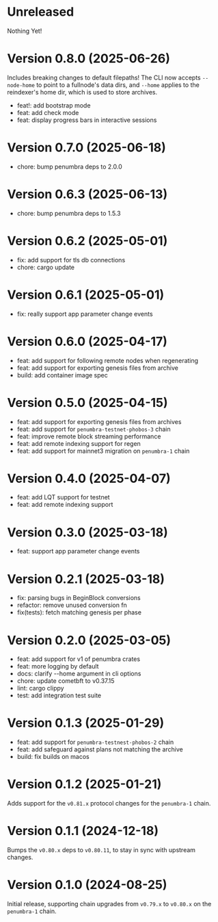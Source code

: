 # Unreleased

Nothing Yet!

# Version 0.8.0 (2025-06-26)

Includes breaking changes to default filepaths! The CLI now accepts
`--node-home` to point to a fullnode's data dirs, and `--home` applies
to the reindexer's home dir, which is used to store archives.

* feat!: add bootstrap mode
* feat: add check mode
* feat: display progress bars in interactive sessions

# Version 0.7.0 (2025-06-18)

* chore: bump penumbra deps to 2.0.0

# Version 0.6.3 (2025-06-13)

* chore: bump penumbra deps to 1.5.3

# Version 0.6.2 (2025-05-01)

* fix: add support for tls db connections
* chore: cargo update

# Version 0.6.1 (2025-05-01)

* fix: really support app parameter change events

# Version 0.6.0 (2025-04-17)

* feat: add support for following remote nodes when regenerating
* feat: add support for exporting genesis files from archive
* build: add container image spec

# Version 0.5.0 (2025-04-15)

* feat: add support for exporting genesis files from archives
* feat: add support for `penumbra-testnet-phobos-3` chain
* feat: improve remote block streaming performance
* feat: add remote indexing support for regen
* feat: add support for mainnet3 migration on `penumbra-1` chain

# Version 0.4.0 (2025-04-07)

* feat: add LQT support for testnet
* feat: add remote indexing support

# Version 0.3.0 (2025-03-18)

* feat: support app parameter change events

# Version 0.2.1 (2025-03-18)

* fix: parsing bugs in BeginBlock conversions
* refactor: remove unused conversion fn
* fix(tests): fetch matching genesis per phase

# Version 0.2.0 (2025-03-05)

* feat: add support for v1 of penumbra crates
* feat: more logging by default
* docs: clarify --home argument in cli options
* chore: update cometbft to v0.37.15
* lint: cargo clippy
* test: add integration test suite

# Version 0.1.3 (2025-01-29)

* feat: add support for `penumbra-testnest-phobos-2` chain
* feat: add safeguard against plans not matching the archive
* build: fix builds on macos

# Version 0.1.2 (2025-01-21)

Adds support for the `v0.81.x` protocol changes for the `penumbra-1` chain.

# Version 0.1.1 (2024-12-18)

Bumps the `v0.80.x` deps to `v0.80.11`, to stay in sync with upstream changes.

# Version 0.1.0 (2024-08-25)

Initial release, supporting chain upgrades from `v0.79.x` to `v0.80.x` on the `penumbra-1` chain.
